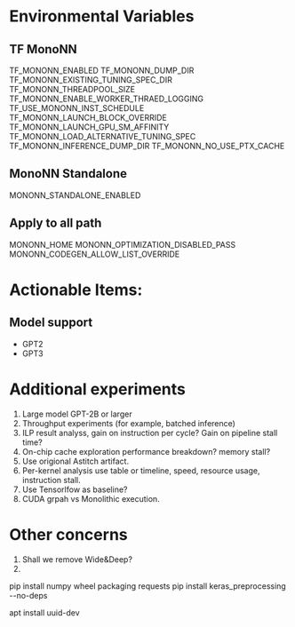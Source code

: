 
# Environmental Variables

## TF MonoNN 
TF_MONONN_ENABLED
TF_MONONN_DUMP_DIR
TF_MONONN_EXISTING_TUNING_SPEC_DIR
TF_MONONN_THREADPOOL_SIZE
TF_MONONN_ENABLE_WORKER_THRAED_LOGGING
TF_USE_MONONN_INST_SCHEDULE
TF_MONONN_LAUNCH_BLOCK_OVERRIDE
TF_MONONN_LAUNCH_GPU_SM_AFFINITY
TF_MONONN_LOAD_ALTERNATIVE_TUNING_SPEC
TF_MONONN_INFERENCE_DUMP_DIR
TF_MONONN_NO_USE_PTX_CACHE

## MonoNN Standalone
MONONN_STANDALONE_ENABLED

## Apply to all path
MONONN_HOME
MONONN_OPTIMIZATION_DISABLED_PASS
MONONN_CODEGEN_ALLOW_LIST_OVERRIDE

# Actionable Items:

## Model support
* GPT2
* GPT3

# Additional experiments

1. Large model GPT-2B or larger
2. Throughput experiments (for example, batched inference)
3. ILP result analyss, gain on instruction per cycle? Gain on pipeline stall time?
4. On-chip cache exploration performance breakdown? memory stall? 
5. Use origional Astitch artifact.
6. Per-kernel analysis use table or timeline, speed, resource usage, instruction stall. 
7. Use Tensorlfow as baseline?
8. CUDA grpah vs Monolithic execution.

# Other concerns
1. Shall we remove Wide&Deep?
2. 

pip install numpy wheel packaging requests 
pip install keras_preprocessing --no-deps

apt install uuid-dev